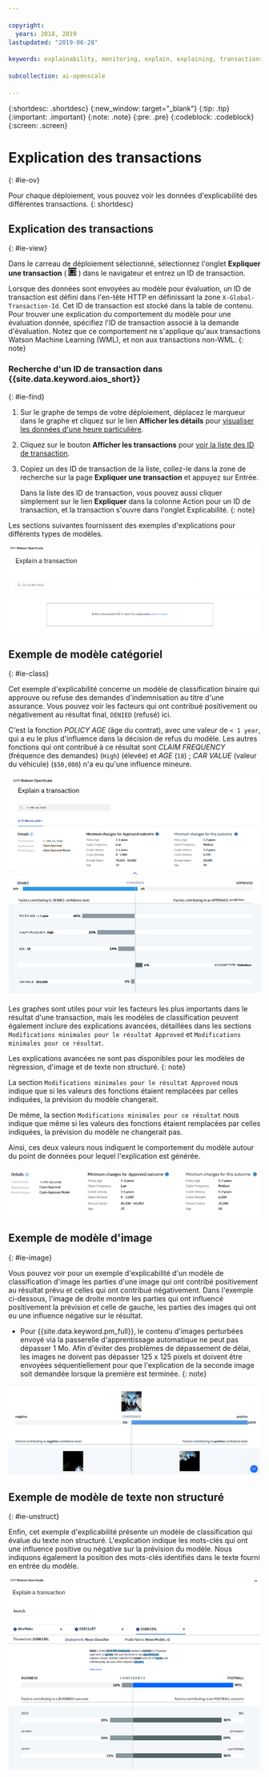 ```yaml
---

copyright:
  years: 2018, 2019
lastupdated: "2019-06-28"

keywords: explainability, monitoring, explain, explaining, transactions, transaction ID

subcollection: ai-openscale

---
```


{:shortdesc: .shortdesc}
{:new_window: target="_blank"}
{:tip: .tip}
{:important: .important}
{:note: .note}
{:pre: .pre}
{:codeblock: .codeblock}
{:screen: .screen}

# Explication des transactions
{: #ie-ov}

Pour chaque déploiement, vous pouvez voir les données d'explicabilité des différentes transactions.
{: shortdesc}

## Explication des transactions
{: #ie-view}

Dans le carreau de déploiement sélectionné,
sélectionnez l'onglet **Expliquer une transaction** ( ![Onglet Expliquer une transaction](images/insight-transact-tab.png) )
dans le navigateur et entrez un ID de transaction.

Lorsque des données sont envoyées au modèle pour évaluation, un ID de transaction est défini dans l'en-tête HTTP en définissant la zone `X-Global-Transaction-Id`. Cet ID de transaction est stocké dans la table de contenu. Pour trouver une explication du comportement du modèle pour une évaluation donnée, spécifiez l'ID de transaction associé à la demande d'évaluation. Notez que ce comportement ne s'applique qu'aux transactions Watson Machine Learning (WML), et non aux transactions non-WML.
{: note}

### Recherche d'un ID de transaction dans {{site.data.keyword.aios_short}}
{: #ie-find}

1.  Sur le graphe de temps de votre déploiement,
déplacez le marqueur dans le graphe et cliquez sur le lien **Afficher les détails**
pour [visualiser les données d'une heure particulière](/docs/services/ai-openscale?topic=ai-openscale-it-ov#it-vdet).
1.  Cliquez sur le bouton **Afficher les transactions**
pour [voir la liste des ID de transaction](/docs/services/ai-openscale?topic=ai-openscale-it-ov#it-tra).
1.  Copiez un des ID de transaction de la liste, collez-le dans la zone de recherche sur la page **Expliquer une transaction** et appuyez sur Entrée.

    Dans la liste des ID de transaction, vous pouvez aussi
cliquer simplement sur le lien **Expliquer** dans la colonne Action pour un ID de transaction,
et la transaction s'ouvre dans l'onglet Explicabilité.
    {: note}

  Les sections suivantes fournissent des exemples d'explications pour différents types de modèles.

  ![Explicabilité - ID de transaction](images/insight-explain-trans-id.png)

## Exemple de modèle catégoriel
{: #ie-class}

Cet exemple d'explicabilité concerne un modèle de classification binaire qui approuve ou refuse des demandes d'indemnisation au titre d'une assurance. Vous pouvez voir les facteurs qui ont contribué positivement ou négativement au résultat final, `DENIED` (refusé) ici.

C'est la fonction *POLICY AGE* (âge du contrat), avec une valeur de `< 1 year`, qui a eu le plus d'influence dans la décision de refus du modèle. Les autres fonctions qui ont contribué à ce résultat sont
*CLAIM FREQUENCY* (fréquence des demandes) (`High`) (élevée) et *AGE* (`18`) ;
*CAR VALUE* (valeur du véhicule) (`$50,000`) n'a eu qu'une influence mineure.

![Explicabilité - classification binaire](images/insight-explain-binary.png)

Les graphes sont utiles pour voir les facteurs les plus importants dans le résultat d'une transaction,
mais les modèles de classification peuvent également inclure des explications avancées,
détaillées dans les sections `Modifications minimales pour le résultat Approved` et `Modifications minimales pour ce résultat`.

Les explications avancées ne sont pas disponibles pour les modèles de régression, d'image et de texte non structuré.
{: note}

La section `Modifications minimales pour le résultat Approved` nous indique que
si les valeurs des fonctions étaient remplacées par celles indiquées, la prévision du modèle changerait.

De même, la section `Modifications minimales pour ce résultat` nous indique que
même si les valeurs des fonctions étaient remplacées par celles indiquées, la prévision du modèle ne changerait pas.

Ainsi, ces deux valeurs nous indiquent le comportement du modèle autour du point de données pour lequel l'explication est générée.

![Explicabilité - classification binaire](images/insight-explain-binary2.png)

## Exemple de modèle d'image
{: #ie-image}

Vous pouvez voir pour un exemple d'explicabilité d'un modèle de classification d'image
les parties d'une image qui ont contribé positivement au résultat prévu et celles qui ont contribué négativement. Dans l'exemple ci-dessous, l'image de droite montre les parties qui ont influencé positivement la prévision
et celle de gauche, les parties des images qui ont eu une influence négative sur le résultat.

- Pour {{site.data.keyword.pm_full}}, le contenu d'images perturbées envoyé via la passerelle d'apprentissage automatique ne peut pas dépasser 1 Mo. Afin d'éviter des problèmes de dépassement de délai, les images ne doivent pas dépasser 125 x 125 pixels
et doivent être envoyées séquentiellement pour que l'explication de la seconde image soit demandée lorsque la première est terminée.
{: note}

![Explicabilité - classification d'image](images/insight-explain-image.png)

## Exemple de modèle de texte non structuré
{: #ie-unstruct}

Enfin, cet exemple d'explicabilité présente un modèle de classification qui évalue du texte non structuré. L'explication indique les mots-clés qui ont une influence positive ou négative sur la prévision du modèle. Nous indiquons également la position des mots-clés identifiés dans le texte fourni en entrée du modèle.

![Explicabilité - classification d'image](images/insight-explain-text.png)
